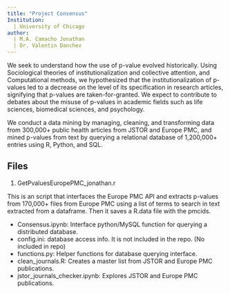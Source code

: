 ```yaml
---
title: "Project Consensus"
Institution: 
  | University of Chicago
author: 
  | M.A. Camacho Jonathan 
  | Dr. Valentin Danchev
---
```


We seek to understand how the use of p-value evolved historically. Using Sociological theories of institutionalization and collective attention, and Computational methods, we hypothesized that the institutionalization of p-values led to a decrease on the level of its specification in research articles, signifying that p-values are taken-for-granted. We expect to contribute to debates about the misuse of p-values in academic fields such as life sciences, biomedical sciences, and psychology.

We conduct a data mining by managing, cleaning, and transforming data from 300,000+ public health articles from JSTOR and Europe PMC, and mined p-values from text by querying a relational database of 1,200,000+ entries using R, Python, and SQL. 
## Files

1. GetPvaluesEuropePMC_jonathan.r

This is an script that interfaces the Europe PMC API and extracts p-values from 170,000+ files from Europe PMC using a list of terms to search in text extracted from a dataframe. Then it saves a R.data file with the pmcids.


- Consensus.ipynb: Interface python/MySQL function for querying a distributed database.
- config.ini: database access info. It is not included in the repo. (No included in repo)
- functions.py: Helper functions for database querying interface.  
- clean_journals.R: Creates a master list from JSTOR and Europe PMC publications.
- jstor_journals_checker.ipynb: Explores JSTOR and Europe PMC publications.

